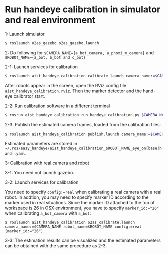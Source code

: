 # Run handeye calibration in simulator and real environment

1: Launch simulator
```bash
$ roslaunch o2as_gazebo o2as_gazebo.launch
```

2: Do following for `$CAMERA_NAME={a_bot_camera, a_phoxi_m_camera}` and `$ROBOT_NAME={a_bot, b_bot and c_bot}`

2-1: Launch services for calibration
```bash
$ roslaunch aist_handeye_calibration calibrate.launch camera_name:=$CAMERA_NAME robot_name=$ROBOT_NAME
```
After robots appear in the screen, open the RViz config file `aist_handeye_calibration.rviz`. Then the marker detector and the hand-eye calibrator start.

2-2: Run calibration software in a different terminal
```bash
$ rosrun aist_handeye_calibration run_handeye_calibration.py $CAMERA_NAME $ROBOT_NAME notrigger
```

2-3: Publish the estimated camera frames, loaded from the calibration files:
```bash
$ roslaunch aist_handeye_calibration publish.launch camera_name:=$CAMERA_NAME robot_name=$ROBOT_NAME
```
Estimated parameters are stored in `~/.ros/easy_handeye/aist_handeye_calibration_$ROBOT_NAME_eye_on[base|hand].yaml`.

3: Calibration with real camera and robot

3-1: You need not launch gazebo.

3-2: Launch services for calibration

You need to specify `config:=real` when calibrating a real camera with a real robot. In addtion, you may need to specify marker ID according to the marker used in real situations. Since the marker ID attached to the top of workspace is 26 in OSX environment, you have to specify `marker_id:="26"` when calibrating `a_bot_camera` with `a_bot`:
```
$ roslaunch aist_handeye_calibration o2as_calibrate.launch camera_name:=$CAMERA_NAME robot_name=$ROBOT_NAME config:=real [marker_id:="26"]
```

3-3: The estimation results can be visualized and the estimated parameters can be obtained with the same procedure as 2-3.
